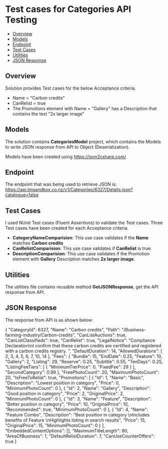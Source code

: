 # Test cases for Categories API Testing

* [Overview](#overview)
* [Models](#models)
* [Endpoint](#endpoint)
* [Test Cases](#test-cases)
* [Utilities](#utilities)
* [JSON Response](#json-response)

## Overview

Solution provides Test cases for the below Acceptance criteria.

* Name = "Carbon credits"
* CanRelist = true
* The Promotions element with Name = "Gallery" has a Description that contains the text "2x larger image"

## Models

The solution contains **CategoriesModel** project, which contains the Models to write JSON response from API to Object (Deserialization).

Models have been created using https://json2csharp.com/ 

## Endpoint

The endpoint that was being used to retrieve JSON is: https://api.tmsandbox.co.nz/v1/Categories/6327/Details.json?catalogue=false

## Test Cases
I used NUnit Test cases (Fluent Assertions) to validate the Test cases. Three Test cases have been created for each Acceptance criteria.
* **CategoryNameComparision**: This use case validates if the **Name** matches **Carbon credits**
* **CanRelistComparision**: This use case validates if **CanRelist** is true.
* **DescriptionComparision**: This use case validates if the Promotion element with **Gallery** Description  matches **2x larger image**.


## Utilities
The utilities file contains reusable method **GetJSONResponse**, get the API response from API.

## JSON Response

The response from API is as shown below:

{
  "CategoryId": 6327,
  "Name": "Carbon credits",
  "Path": "/Business-farming-industry/Carbon-credits",
  "CanListAuctions": true,
  "CanListClassifieds": true,
  "CanRelist": true,
  "LegalNotice": "Compliance Declaration\nI confirm that these carbon credits are certified and registered with a carbon credits registry. ",
  "DefaultDuration": 14,
  "AllowedDurations": [
    2,
    3,
    4,
    5,
    6,
    7,
    10,
    14
  ],
  "Fees": {
    "Bundle": 15,
    "EndDate": 0.25,
    "Feature": 10,
    "Gallery": 2,
    "Listing": 29,
    "Reserve": 0.25,
    "Subtitle": 0.55,
    "TenDays": 0.25,
    "ListingFeeTiers": [
      {
        "MinimumTierPrice": 0,
        "FixedFee": 29
      }
    ],
    "SecondCategory": 0.99
  },
  "FreePhotoCount": 20,
  "MaximumPhotoCount": 20,
  "IsFreeToRelist": true,
  "Promotions": [
    {
      "Id": 1,
      "Name": "Basic",
      "Description": "Lowest position in category",
      "Price": 0,
      "MinimumPhotoCount": 0
    },
    {
      "Id": 2,
      "Name": "Gallery",
      "Description": "Good position in category",
      "Price": 2,
      "OriginalPrice": 2,
      "MinimumPhotoCount": 0
    },
    {
      "Id": 3,
      "Name": "Feature",
      "Description": "Better position in category",
      "Price": 10,
      "OriginalPrice": 10,
      "Recommended": true,
      "MinimumPhotoCount": 0
    },
    {
      "Id": 4,
      "Name": "Feature Combo",
      "Description": "Best position in category \nIncludes benefits of Feature \nHighlights listing in search results",
      "Price": 15,
      "OriginalPrice": 15,
      "MinimumPhotoCount": 0
    }
  ],
  "EmbeddedContentOptions": [],
  "MaximumTitleLength": 80,
  "AreaOfBusiness": 1,
  "DefaultRelistDuration": 7,
  "CanUseCounterOffers": true
}
